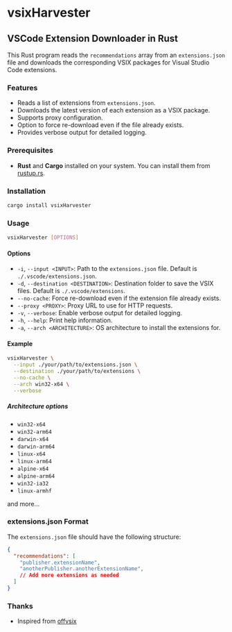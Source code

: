 # vsixHarvester

## VSCode Extension Downloader in Rust

This Rust program reads the `recommendations` array from an `extensions.json` file and downloads the corresponding VSIX packages for Visual Studio Code extensions.

### Features

- Reads a list of extensions from `extensions.json`.
- Downloads the latest version of each extension as a VSIX package.
- Supports proxy configuration.
- Option to force re-download even if the file already exists.
- Provides verbose output for detailed logging.

### Prerequisites

- **Rust** and **Cargo** installed on your system. You can install them from [rustup.rs](https://rustup.rs/).

### Installation

```sh
cargo install vsixHarvester
```

### Usage

```sh
vsixHarvester [OPTIONS]
```

#### Options

- `-i`, `--input <INPUT>`: Path to the `extensions.json` file. Default is `./.vscode/extensions.json`.
- `-d`, `--destination <DESTINATION>`: Destination folder to save the VSIX files. Default is `./.vscode/extensions`.
- `--no-cache`: Force re-download even if the extension file already exists.
- `--proxy <PROXY>`: Proxy URL to use for HTTP requests.
- `-v`, `--verbose`: Enable verbose output for detailed logging.
- `-h`, `--help`: Print help information.
- `-a`, `--arch <ARCHITECTURE>`: OS architecture to install the extensions for.

#### Example

```sh
vsixHarvester \
  --input ./your/path/to/extensions.json \
  --destination ./your/path/to/extensions \
  --no-cache \
  --arch win32-x64 \
  --verbose
```

##### Architecture options

- `win32-x64`
- `win32-arm64`
- `darwin-x64`
- `darwin-arm64`
- `linux-x64`
- `linux-arm64`
- `alpine-x64`
- `alpine-arm64`
- `win32-ia32`
- `linux-armhf`

and more...

### extensions.json Format

The `extensions.json` file should have the following structure:

```json
{
  "recommendations": [
    "publisher.extensionName",
    "anotherPublisher.anotherExtensionName",
    // Add more extensions as needed
  ]
}
```

### Thanks

- Inspired from [offvsix](https://github.com/exaluc/offvsix)
